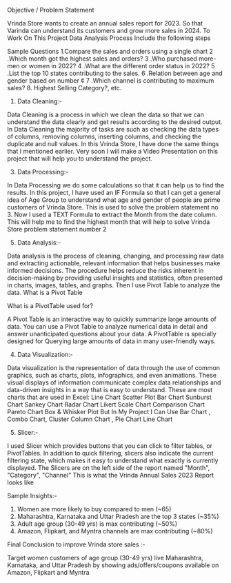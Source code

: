 Objective / Problem Statement

Vrinda  Store wants to create an annual sales report for 2023. So that Varinda can understand its customers and grow more sales in 2024.
To Work On This Project Data Analysis Process Include the following steps

Sample Questions
1.Compare the sales and orders using a single chart
2 .Which month got the highest sales and orders?
3 .Who purchased more- men or women in 2022? 
4 .What are the different order status in 2022?
5 .List the top 10 states contributing to the sales.
6 .Relation between age and gender based on number ¢
7 .Which channel is contributing to maximum sales?
8. Highest Selling Category?, etc.

1) Data Cleaning:-
   
Data Cleaning is a process in which we clean the data so that we can understand the data clearly and get results according to the desired output. In Data Cleaning the majority of tasks are such as checking the data types of columns, removing columns, inserting columns, and checking the duplicate and null values.
In this Vrinda Store, I have done the same things that I mentioned earlier. Very soon I will make a Video Presentation on this project that will help you to understand the project.

3) Data Processing:-
   
In Data Processing we do some calculations so that it can help us to find the results.
In this project, I have used an IF Formula so that I can get a general idea of Age Group to understand what age and gender of people are prime customers of Vrinda Store. This is used to solve the problem statement no 3.
Now I used a TEXT Formula to extract the Month from the date column. This will help me to find the highest month that will help to solve Vrinda Store problem statement number 2

5) Data Analysis:-
   
Data analysis is the process of cleaning, changing, and processing raw data and extracting actionable, relevant information that helps businesses make informed decisions. The procedure helps reduce the risks inherent in decision-making by providing useful insights and statistics, often presented in charts, images, tables, and graphs. 
Then I use Pivot Table to analyze the data. What is a Pivot Table

What is a PivotTable used for?

A Pivot Table is an interactive way to quickly summarize large amounts of data. You can use a Pivot Table to analyze numerical data in detail and answer unanticipated questions about your data. A PivotTable is specially designed for Querying large amounts of data in many user-friendly ways.

4) Data Visualization:-
   
Data visualization is the representation of data through the use of common graphics, such as charts, plots, infographics, and even animations. These visual displays of information communicate complex data relationships and data-driven insights in a way that is easy to understand.
These are most charts that are used in Excel:
Line Chart
Scatter Plot
Bar Chart
Sunburst Chart
Sankey Chart
Radar Chart
Likert Scale Chart
Comparison Chart
Pareto Chart
Box & Whisker Plot
But In My Project I Can Use Bar Chart , Combo Chart, Cluster Column Chart , Pie Chart Line Chart

5) Slicer:-
   
I used Slicer which provides buttons that you can click to filter tables, or PivotTables. In addition to quick filtering, slicers also indicate the current filtering state, which makes it easy to understand what exactly is currently displayed.
The Slicers are on the left side of the report named "Month", "Category", "Channel"
This is what the Vrinda Annual Sales 2023 Report looks like

Sample Insights:-

1) Women are more likely to buy compared to men (~65)
2) Maharashtra, Karnataka and Uttar Pradesh are the top 3 states (~35%)
3) Adult age group (30-49 yrs) is max contributing (~50%)
4) Amazon, Flipkart, and Myntra channels are max contributing (~80%)
   
Final Conclusion to improve Vrinda store sales :-

Target women customers of age group (30-49 yrs) live
Maharashtra, Karnataka, and Uttar Pradesh by showing
ads/offers/coupons available on Amazon, Flipkart and Myntra



